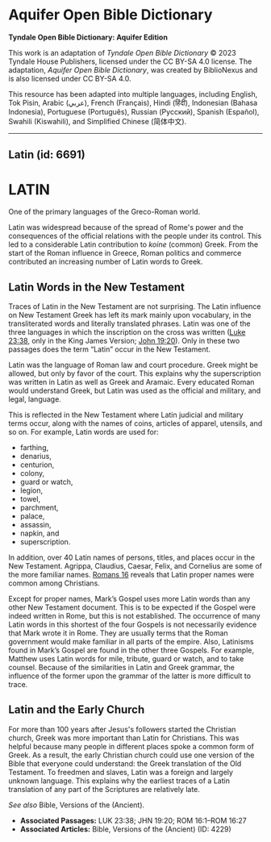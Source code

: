 # Aquifer Open Bible Dictionary

**Tyndale Open Bible Dictionary: Aquifer Edition**

This work is an adaptation of *Tyndale Open Bible Dictionary* © 2023 Tyndale House Publishers, licensed under the CC BY\-SA 4\.0 license. The adaptation, *Aquifer Open Bible Dictionary*, was created by BiblioNexus and is also licensed under CC BY\-SA 4\.0\.

This resource has been adapted into multiple languages, including English, Tok Pisin, Arabic (عربي), French (Français), Hindi (हिंदी), Indonesian (Bahasa Indonesia), Portuguese (Português), Russian (Русский), Spanish (Español), Swahili (Kiswahili), and Simplified Chinese (简体中文).



--------------------------------

## Latin (id: 6691)

LATIN
=====

One of the primary languages of the Greco\-Roman world. 

Latin was widespread because of the spread of Rome's power and the consequences of the official relations with the people under its control. This led to a considerable Latin contribution to *koine* (common) Greek. From the start of the Roman influence in Greece, Roman politics and commerce contributed an increasing number of Latin words to Greek.

Latin Words in the New Testament
--------------------------------

Traces of Latin in the New Testament are not surprising. The Latin influence on New Testament Greek has left its mark mainly upon vocabulary, in the transliterated words and literally translated phrases. Latin was one of the three languages in which the inscription on the cross was written ([Luke 23:38](https://ref.ly/Luke23:38), only in the King James Version; [John 19:20](https://ref.ly/John19:20)). Only in these two passages does the term “Latin” occur in the New Testament. 

Latin was the language of Roman law and court procedure. Greek might be allowed, but only by favor of the court. This explains why the superscription was written in Latin as well as Greek and Aramaic. Every educated Roman would understand Greek, but Latin was used as the official and military, and legal, language. 

This is reflected in the New Testament where Latin judicial and military terms occur, along with the names of coins, articles of apparel, utensils, and so on. For example, Latin words are used for:

* farthing,
* denarius,
* centurion,
* colony,
* guard or watch,
* legion,
* towel,
* parchment,
* palace,
* assassin,
* napkin, and
* superscription.

In addition, over 40 Latin names of persons, titles, and places occur in the New Testament. Agrippa, Claudius, Caesar, Felix, and Cornelius are some of the more familiar names. [Romans 16](https://ref.ly/Rom16:1-Rom16:27) reveals that Latin proper names were common among Christians.

Except for proper names, Mark’s Gospel uses more Latin words than any other New Testament document. This is to be expected if the Gospel were indeed written in Rome, but this is not established. The occurrence of many Latin words in this shortest of the four Gospels is not necessarily evidence that Mark wrote it in Rome. They are usually terms that the Roman government would make familiar in all parts of the empire. Also, Latinisms found in Mark’s Gospel are found in the other three Gospels. For example, Matthew uses Latin words for mile, tribute, guard or watch, and to take counsel. Because of the similarities in Latin and Greek grammar, the influence of the former upon the grammar of the latter is more difficult to trace.

Latin and the Early Church
--------------------------

For more than 100 years after Jesus's followers started the Christian church, Greek was more important than Latin for Christians. This was helpful because many people in different places spoke a common form of Greek. As a result, the early Christian church could use one version of the Bible that everyone could understand: the Greek translation of the Old Testament. To freedmen and slaves, Latin was a foreign and largely unknown language. This explains why the earliest traces of a Latin translation of any part of the Scriptures are relatively late.

*See also* Bible, Versions of the (Ancient).

* **Associated Passages:** LUK 23:38; JHN 19:20; ROM 16:1–ROM 16:27
* **Associated Articles:** Bible, Versions of the (Ancient) (ID: 4229)

